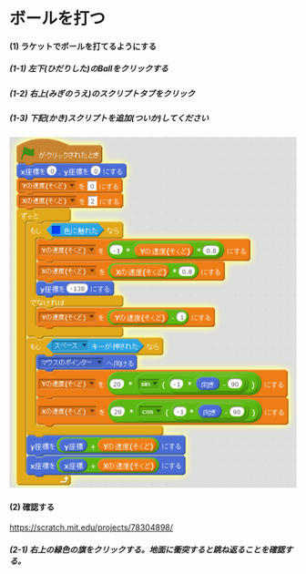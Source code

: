 # ボールを打つ


#### (1) ラケットでボールを打てるようにする
##### (1-1) 左下(ひだりした)のBallをクリックする
##### (1-2) 右上(みぎのうえ)のスクリプトタブをクリック
##### (1-3) 下記(かき)スクリプトを追加(ついか)してください
![](shot_script.png)


#### (2) 確認する
https://scratch.mit.edu/projects/78304898/


##### (2-1) 右上の緑色の旗をクリックする。地面に衝突すると跳ね返ることを確認する。
